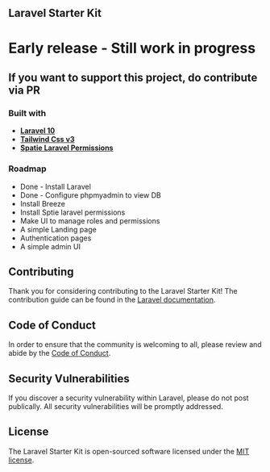 ## Laravel Starter Kit

# Early release - Still work in progress

## If you want to support this project, do contribute via PR

### Built with

- **[Laravel 10](https://laravel.com/)**
- **[Tailwind Css v3](https://tailwindcss.com)**
- **[Spatie Laravel Permissions](https://github.com/spatie/laravel-permission)**

### Roadmap

- Done - Install Laravel
- Done - Configure phpmyadmin to view DB
- Install Breeze
- Install Sptie laravel permissions
- Make UI to manage roles and permissions
- A simple Landing page
- Authentication pages
- A simple admin UI

## Contributing

Thank you for considering contributing to the Laravel Starter Kit! The contribution guide can be found in the [Laravel documentation](https://laravel.com/docs/contributions).

## Code of Conduct

In order to ensure that the community is welcoming to all, please review and abide by the [Code of Conduct](https://laravel.com/docs/contributions#code-of-conduct).

## Security Vulnerabilities

If you discover a security vulnerability within Laravel, please do not post publically. All security vulnerabilities will be promptly addressed.

## License

The Laravel Starter Kit is open-sourced software licensed under the [MIT license](https://opensource.org/licenses/MIT).
